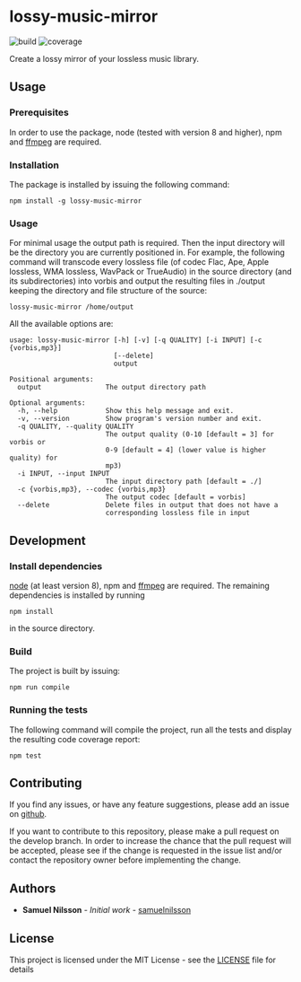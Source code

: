 # lossy-music-mirror 
![build](https://api.travis-ci.org/samuelnilsson/lossy-music-mirror.svg?branch=master) ![coverage](https://coveralls.io/repos/github/samuelnilsson/lossy-music-mirror/badge.svg?branch=master)

Create a lossy mirror of your lossless music library.

## Usage

### Prerequisites
In order to use the package, node (tested with version 8 and higher), npm and [ffmpeg](https://www.ffmpeg.org) are required.

### Installation
The package is installed by issuing the following command:

```
npm install -g lossy-music-mirror
```

### Usage
For minimal usage the output path is required. Then the input directory will be the directory you are currently positioned in. For example, the following command will transcode every lossless file (of codec Flac, Ape, Apple lossless, WMA lossless, WavPack or TrueAudio) in the source directory (and its subdirectories) into vorbis and output the resulting files in ./output keeping the directory and file structure of the source:

```
lossy-music-mirror /home/output
```

All the available options are:

```
usage: lossy-music-mirror [-h] [-v] [-q QUALITY] [-i INPUT] [-c {vorbis,mp3}]
                          [--delete]
                          output

Positional arguments:
  output                The output directory path

Optional arguments:
  -h, --help            Show this help message and exit.
  -v, --version         Show program's version number and exit.
  -q QUALITY, --quality QUALITY
                        The output quality (0-10 [default = 3] for vorbis or 
                        0-9 [default = 4] (lower value is higher quality) for 
                        mp3)
  -i INPUT, --input INPUT
                        The input directory path [default = ./]
  -c {vorbis,mp3}, --codec {vorbis,mp3}
                        The output codec [default = vorbis]
  --delete              Delete files in output that does not have a 
                        corresponding lossless file in input
```

## Development
### Install dependencies
[node](https://nodejs.org) (at least version 8), npm and [ffmpeg](https://www.ffmpeg.org) are required. The remaining dependencies is installed by running

```
npm install
```

in the source directory.

### Build
The project is built by issuing:

```
npm run compile
```

### Running the tests
The following command will compile the project, run all the tests and display the resulting code coverage report:
```
npm test
```

## Contributing
If you find any issues, or have any feature suggestions, please add an issue on [github](https://github.com/samuelnilsson/lossy-music-mirror).

If you want to contribute to this repository, please make a pull request on the develop branch. In order to increase the chance that the pull request will be accepted, please see if the change is requested in the issue list and/or contact the repository owner before implementing the change.

## Authors
* **Samuel Nilsson** - *Initial work* - [samuelnilsson](https://github.com/samuelnilsson)


## License
This project is licensed under the MIT License - see the [LICENSE](LICENSE) file for details
